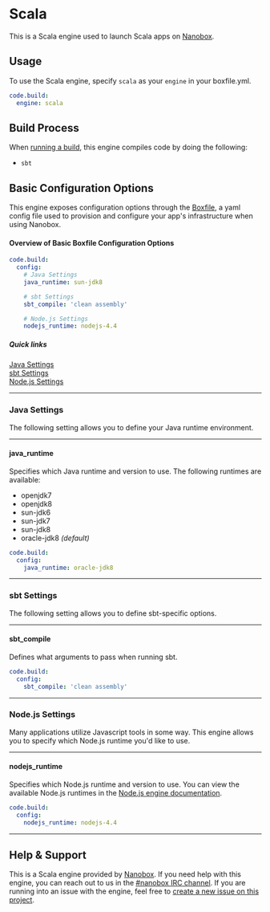 # Scala

This is a Scala engine used to launch Scala apps on [Nanobox](http://nanobox.io).

## Usage
To use the Scala engine, specify `scala` as your `engine` in your boxfile.yml.

```yaml
code.build:
  engine: scala
```

## Build Process
When [running a build](https://docs.nanboox.io/cli/build/), this engine compiles code by doing the following:

- `sbt`


## Basic Configuration Options

This engine exposes configuration options through the [Boxfile](http://docs.nanobox.io/boxfile/), a yaml config file used to provision and configure your app's infrastructure when using Nanobox.


#### Overview of Basic Boxfile Configuration Options
```yaml
code.build:
  config:
    # Java Settings
    java_runtime: sun-jdk8

    # sbt Settings
    sbt_compile: 'clean assembly'

    # Node.js Settings
    nodejs_runtime: nodejs-4.4
```

##### Quick links
[Java Settings](#java-settings)  
[sbt Settings](#sbt-settings)  
[Node.js Settings](#nodejs-settings)

---

### Java Settings
The following setting allows you to define your Java runtime environment.

---

#### java_runtime
Specifies which Java runtime and version to use. The following runtimes are available:

- openjdk7
- openjdk8
- sun-jdk6
- sun-jdk7
- sun-jdk8
- oracle-jdk8 *(default)*

```yaml
code.build:
  config:
    java_runtime: oracle-jdk8
```

---

### sbt Settings
The following setting allows you to define sbt-specific options.

---

#### sbt_compile
Defines what arguments to pass when running sbt.

```yaml
code.build:
  config:
    sbt_compile: 'clean assembly'
```

---

### Node.js Settings
Many applications utilize Javascript tools in some way. This engine allows you to specify which Node.js runtime you'd like to use.

---

#### nodejs_runtime
Specifies which Node.js runtime and version to use. You can view the available Node.js runtimes in the [Node.js engine documentation](https://github.com/nanobox-io/nanobox-engine-nodejs#runtime).

```yaml
code.build:
  config:
    nodejs_runtime: nodejs-4.4
```

---

## Help & Support
This is a Scala engine provided by [Nanobox](http://nanobox.io). If you need help with this engine, you can reach out to us in the [#nanobox IRC channel](http://webchat.freenode.net/?channels=nanobox). If you are running into an issue with the engine, feel free to [create a new issue on this project](https://github.com/nanobox-io/nanobox-engine-scala/issues/new).
